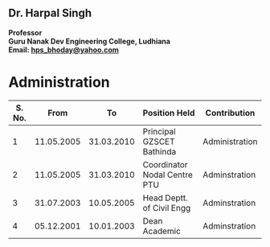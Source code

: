 ## Dr. Harpal Singh
**Professor**  
**Guru Nanak Dev Engineering College, Ludhiana**  
**Email: hps_bhoday@yahoo.com**

# Administration

| S. No. | From       | To         | Position Held                | Contribution   |
| ------ | ---------- | ---------- | ---------------------------- | -------------- |
| 1      | 11.05.2005 | 31.03.2010 | Principal GZSCET Bathinda    | Administration |
| 2      | 11.05.2005 | 31.03.2010 | Coordinator Nodal Centre PTU | Adminstration  |
| 3      | 31.07.2003 | 10.05.2005 | Head Deptt. of Civil Engg    | Adminstration  |
| 4      | 05.12.2001 | 10.01.2003 | Dean Academic                | Adminstration  |
